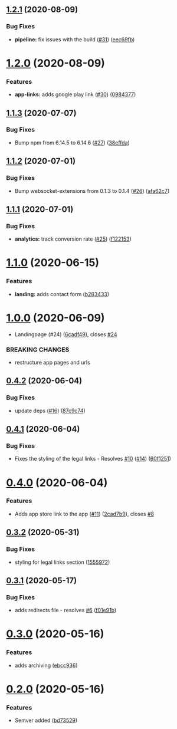## [1.2.1](https://github.com/LucasCarioca/breath/compare/v1.2.0...v1.2.1) (2020-08-09)


### Bug Fixes

* **pipeline:** fix issues with the build ([#31](https://github.com/LucasCarioca/breath/issues/31)) ([eec69fb](https://github.com/LucasCarioca/breath/commit/eec69fb39c358dfc438dd7a62b8486929c91e1a0))

# [1.2.0](https://github.com/LucasCarioca/breath/compare/v1.1.3...v1.2.0) (2020-08-09)


### Features

* **app-links:** adds google play link ([#30](https://github.com/LucasCarioca/breath/issues/30)) ([0984377](https://github.com/LucasCarioca/breath/commit/0984377bf6be203021b9904da3ee51f324479e29))

## [1.1.3](https://github.com/LucasCarioca/breath/compare/v1.1.2...v1.1.3) (2020-07-07)


### Bug Fixes

* Bump npm from 6.14.5 to 6.14.6 ([#27](https://github.com/LucasCarioca/breath/issues/27)) ([38effda](https://github.com/LucasCarioca/breath/commit/38effdab6c560f94e72dd81fda747241027d12ef))

## [1.1.2](https://github.com/LucasCarioca/breath/compare/v1.1.1...v1.1.2) (2020-07-01)


### Bug Fixes

* Bump websocket-extensions from 0.1.3 to 0.1.4 ([#26](https://github.com/LucasCarioca/breath/issues/26)) ([afa62c7](https://github.com/LucasCarioca/breath/commit/afa62c7c3cdf4b25d0278ea1d91d1f558ebaddc4))

## [1.1.1](https://github.com/LucasCarioca/breath/compare/v1.1.0...v1.1.1) (2020-07-01)


### Bug Fixes

* **analytics:** track conversion rate ([#25](https://github.com/LucasCarioca/breath/issues/25)) ([f122153](https://github.com/LucasCarioca/breath/commit/f122153a31babd5ebf9d5f9862a2395bd0fc2d85))

# [1.1.0](https://github.com/LucasCarioca/breath/compare/v1.0.0...v1.1.0) (2020-06-15)


### Features

* **landing:** adds contact form ([b283433](https://github.com/LucasCarioca/breath/commit/b283433e2e27e60a96502704eea4e90a698e66b2))

# [1.0.0](https://github.com/LucasCarioca/breath/compare/v0.4.2...v1.0.0) (2020-06-09)


* Landingpage (#24) ([6cadf49](https://github.com/LucasCarioca/breath/commit/6cadf49e86cb64fa2be3ca23ef811340786bf3d4)), closes [#24](https://github.com/LucasCarioca/breath/issues/24)


### BREAKING CHANGES

* restructure app pages and urls

## [0.4.2](https://github.com/LucasCarioca/breath/compare/v0.4.1...v0.4.2) (2020-06-04)


### Bug Fixes

* update deps ([#16](https://github.com/LucasCarioca/breath/issues/16)) ([87c9c74](https://github.com/LucasCarioca/breath/commit/87c9c7453ce7f173c5050a95dd461a66c7953deb))

## [0.4.1](https://github.com/LucasCarioca/breath/compare/v0.4.0...v0.4.1) (2020-06-04)


### Bug Fixes

* Fixes the styling of the legal links - Resolves [#10](https://github.com/LucasCarioca/breath/issues/10) ([#14](https://github.com/LucasCarioca/breath/issues/14)) ([60f1251](https://github.com/LucasCarioca/breath/commit/60f125160c43ad2b789b37033cc9d124fe0c663f))

# [0.4.0](https://github.com/LucasCarioca/breath/compare/v0.3.2...v0.4.0) (2020-06-04)


### Features

* Adds app store link to the app ([#11](https://github.com/LucasCarioca/breath/issues/11)) ([2cad7b9](https://github.com/LucasCarioca/breath/commit/2cad7b9ca971487cbdf6474ef907b36ce41f7255)), closes [#8](https://github.com/LucasCarioca/breath/issues/8)

## [0.3.2](https://github.com/LucasCarioca/breath/compare/v0.3.1...v0.3.2) (2020-05-31)


### Bug Fixes

* styling for legal links section ([1555972](https://github.com/LucasCarioca/breath/commit/1555972c891859da328c7032abfc2a9a09374616))

## [0.3.1](https://github.com/LucasCarioca/breath/compare/v0.3.0...v0.3.1) (2020-05-17)


### Bug Fixes

* adds redirects file - resolves [#6](https://github.com/LucasCarioca/breath/issues/6) ([f01e91b](https://github.com/LucasCarioca/breath/commit/f01e91b781fdb8b24497578175f109bebbf9a469))

# [0.3.0](https://github.com/LucasCarioca/breath/compare/v0.2.0...v0.3.0) (2020-05-16)


### Features

* adds archiving ([ebcc936](https://github.com/LucasCarioca/breath/commit/ebcc936384738082d37d58a26911d50071d99673))

# [0.2.0](https://github.com/LucasCarioca/breath/compare/v0.1.1...v0.2.0) (2020-05-16)


### Features

* Semver added ([bd73529](https://github.com/LucasCarioca/breath/commit/bd7352957bdae91ad198f9750e9888d3fb643f39))

